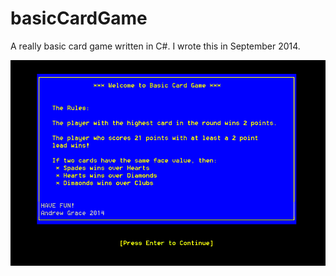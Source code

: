 basicCardGame
=============

A really basic card game written in C#.  I wrote this in September 2014.

![Screenshot](basicCardGame.gif)
